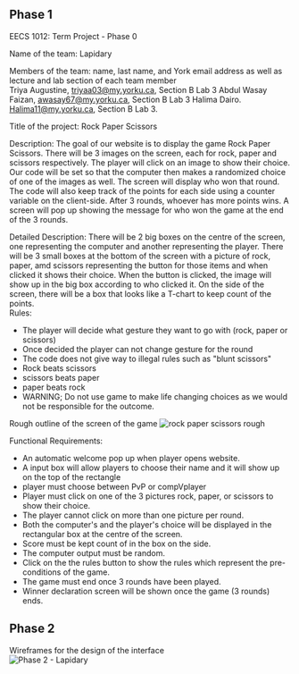 ## Phase 1
EECS 1012: Term Project -  Phase 0

Name of the team: Lapidary

Members of the team: name, last name, and York email address as well as lecture and lab section of each team member  
Triya Augustine, triyaa03@my.yorku.ca, Section B Lab 3
Abdul Wasay Faizan, awasay67@my.yorku.ca, Section B Lab 3
Halima Dairo. Halima11@my.yorku.ca, Section B Lab 3.

Title of the project: Rock Paper Scissors

Description:
The goal of our website is to display the game Rock Paper Scissors. There will be 3 images on the screen, each for rock, paper and scissors respectively. The player will click on an image to show their choice. Our code will be set so that the computer then makes a randomized choice of one of the images as well. The screen will display who won that round. The code will also keep track of the points for each side using a counter variable on the client-side. After 3 rounds, whoever has more points wins. A screen will pop up showing the message for who won the game at the end of the 3 rounds. 

Detailed Description:
There will be 2 big boxes on the centre of the screen, one representing the computer and another representing the player. There will be 3 small boxes at the bottom of the screen with a picture of rock, paper, amd scissors representing the button for those items and when clicked it shows their choice. When the button is clicked, the image will show up in the big box according to who clicked it. On the side of the screen, there will be a box that looks like a T-chart to keep count of the points. <br>
Rules: 
* The player will decide what gesture they want to go with (rock, paper or scissors) 
* Once decided the player can not change gesture for the round 
* The code does not give way to illegal rules such as "blunt scissors" 
* Rock beats scissors 
* scissors beats paper 
* paper beats rock 
* WARNING; Do not use game to make life changing choices as we would not be responsible for the outcome. 
       
Rough outline of the screen of the game
![rock paper scissors rough](https://user-images.githubusercontent.com/92058853/136573798-a552a81f-e62d-439f-a8b0-07c9ceedd221.jpg)

Functional Requirements:
* An automatic welcome pop up when player opens website.
* A input box will allow players to choose their name and it will show up on the top of the rectangle
* player must choose between PvP or compVplayer
* Player must click on one of the 3 pictures rock, paper, or scissors to show their choice.
* The player cannot click on more than one picture per round.
* Both the computer's and the player's choice will be displayed in the rectangular box at the centre of the screen.
* Score must be kept count of in the box on the side.
* The computer output must be random.
* Click on the the rules button to show the rules which represent the pre-conditions of the game.
* The game must end once 3 rounds have been played.
* Winner declaration screen will be shown once the game (3 rounds) ends.

## Phase 2
Wireframes for the design of the interface <br>
![Phase 2 - Lapidary](https://user-images.githubusercontent.com/92058853/140597661-cb3a556d-fc4a-434c-83e8-4321fb1a8591.jpg)


